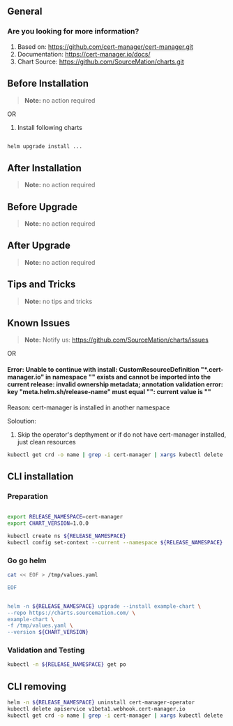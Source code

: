 ## General

### Are you looking for more information?

1. Based on: https://github.com/cert-manager/cert-manager.git
2. Documentation: https://cert-manager.io/docs/
3. Chart Source: https://github.com/SourceMation/charts.git


## Before Installation


> **Note:**
> no action required

OR
1. Install following charts

```bash 

helm upgrade install ...

```

## After Installation

> **Note:**
> no action required

## Before Upgrade

> **Note:**
> no action required

## After Upgrade

> **Note:**
> no action required


## Tips and Tricks

> **Note:**
> no tips and tricks


## Known Issues

> **Note:**
> Notify us: https://github.com/SourceMation/charts/issues

  OR

#### Error: Unable to continue with install: CustomResourceDefinition "*.cert-manager.io" in namespace "" exists and cannot be imported into the current release: invalid ownership metadata; annotation validation error: key "meta.helm.sh/release-name" must equal "": current value is ""

Reason: cert-manager is installed in another namespace

Soloution:

1. Skip the operator's depthyment or if do not have cert-manager installed, just clean resources

```bash 
kubectl get crd -o name | grep -i cert-manager | xargs kubectl delete
```


## CLI installation

### Preparation

```bash

export RELEASE_NAMESPACE=cert-manager
export CHART_VERSION=1.0.0

kubectl create ns ${RELEASE_NAMESPACE}
kubectl config set-context --current --namespace ${RELEASE_NAMESPACE}

```

### Go go helm

``` bash
cat << EOF > /tmp/values.yaml

EOF 


helm -n ${RELEASE_NAMESPACE} upgrade --install example-chart \
--repo https://charts.sourcemation.com/ \
example-chart \
-f /tmp/values.yaml \
--version ${CHART_VERSION}
```

### Validation and Testing

```bash
kubectl -n ${RELEASE_NAMESPACE} get po
```

## CLI removing

```bash
helm -n ${RELEASE_NAMESPACE} uninstall cert-manager-operator
kubectl delete apiservice v1beta1.webhook.cert-manager.io
kubectl get crd -o name | grep -i cert-manager | xargs kubectl delete
```

